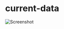 # current-data

![Screenshot](https://github.com/user-attachments/assets/5ef4c50c-fc43-476d-971d-017525df9748)

